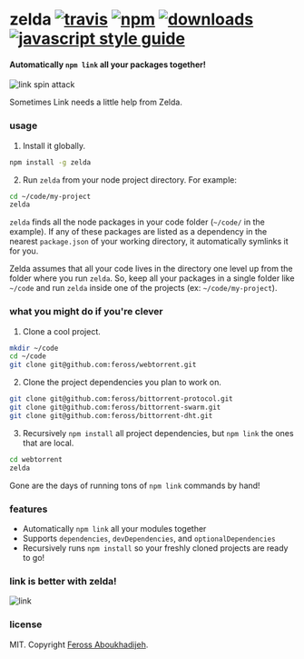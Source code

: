 # zelda [![travis][travis-image]][travis-url] [![npm][npm-image]][npm-url] [![downloads][downloads-image]][downloads-url] [![javascript style guide][standard-image]][standard-url]

[travis-image]: https://img.shields.io/travis/feross/zelda/master.svg
[travis-url]: https://travis-ci.org/feross/zelda
[npm-image]: https://img.shields.io/npm/v/zelda.svg
[npm-url]: https://npmjs.org/package/zelda
[downloads-image]: https://img.shields.io/npm/dm/zelda.svg
[downloads-url]: https://npmjs.org/package/zelda
[standard-image]: https://img.shields.io/badge/code_style-standard-brightgreen.svg
[standard-url]: https://standardjs.com

#### Automatically `npm link` all your packages together!

![link spin attack](https://raw.githubusercontent.com/feross/zelda/master/img/link-attack.jpg)

Sometimes Link needs a little help from Zelda.

### usage

1. Install it globally.

  ```bash
  npm install -g zelda
  ```

2. Run `zelda` from your node project directory. For example:

  ```bash
  cd ~/code/my-project
  zelda
  ```

`zelda` finds all the node packages in your code folder (`~/code/` in the example). If any of these packages are listed as a dependency in the nearest `package.json` of your working directory, it automatically symlinks it for you.

Zelda assumes that all your code lives in the directory one level up from the folder where you run `zelda`. So, keep all your packages in a single folder like `~/code` and run `zelda` inside one of the projects (ex: `~/code/my-project`).

### what you might do if you're clever

1. Clone a cool project.

  ```bash
  mkdir ~/code
  cd ~/code
  git clone git@github.com:feross/webtorrent.git
  ```

2. Clone the project dependencies you plan to work on.

  ```bash
  git clone git@github.com:feross/bittorrent-protocol.git
  git clone git@github.com:feross/bittorrent-swarm.git
  git clone git@github.com:feross/bittorrent-dht.git
  ```

3. Recursively `npm install` all project dependencies, but `npm link` the ones that are local.

  ```bash
  cd webtorrent
  zelda
  ```

Gone are the days of running tons of `npm link` commands by hand!

### features

- Automatically `npm link` all your modules together
- Supports `dependencies`, `devDependencies`, and `optionalDependencies`
- Recursively runs `npm install` so your freshly cloned projects are ready to go!

### link is better with zelda!

![link](https://raw.githubusercontent.com/feross/zelda/master/img/link-zelda.png)

### license

MIT. Copyright [Feross Aboukhadijeh](https://www.twitter.com/feross).
